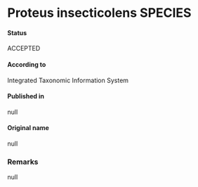 # Proteus insecticolens SPECIES

#### Status
ACCEPTED

#### According to
Integrated Taxonomic Information System

#### Published in
null

#### Original name
null

### Remarks
null
